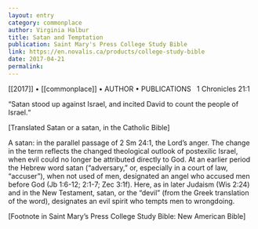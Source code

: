 ```yaml
---
layout: entry
category: commonplace
author: Virginia Halbur
title: Satan and Temptation
publication: Saint Mary's Press College Study Bible
link: https://en.novalis.ca/products/college-study-bible
date: 2017-04-21
permalink: 
---
```


[[2017]] • [[commonplace]] • AUTHOR • PUBLICATIONS 
 
1 Chronicles 21:1

“Satan stood up against Israel, and incited David to count the people of Israel.“

[Translated Satan or a satan, in the Catholic Bible]

A satan: in the parallel passage of 2 Sm 24:1, the Lord’s anger. The change in the term reflects the changed theological outlook of postexilic Israel, when evil could no longer be attributed directly to God. At an earlier period the Hebrew word satan (“adversary,” or, especially in a court of law, “accuser”), when not used of men, designated an angel who accused men before God (Jb 1:6-12; 2:1-7; Zec 3:1f). Here, as in later Judaism (Wis 2:24) and in the New Testament, satan, or the “devil” (from the Greek translation of the word), designates an evil spirit who tempts men to wrongdoing.

[Footnote in Saint Mary’s Press College Study Bible: New American Bible]
